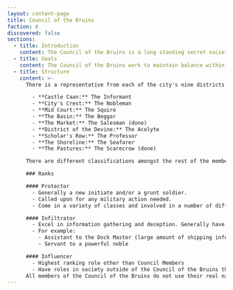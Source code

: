 ```yaml
---
layout: content-page
title: Council of the Bruins
faction: 0
discovered: false
sections:
  - title: Introduction
    content: The Council of the Bruins is a long standing secret society within the city, with representatives of each district forming the head council. They have established connections within every district and major organization within the city, including within the Castle and the King's advisors. It is romoured that the King himself is affiliated with the Council and uses their power to enact changes he cannot directly get involved in.
  - title: Goals
    content: The Council of the Bruins work to maintain balance within the city. They acknowledge that there will always be different classes of levels of wealth and power, but they aim to ensure that the established systems within the city allow every citizen, even the poorest of the poor, are safe and well fed.
  - title: Structure
    content: >-
      There is a representative from each of the city's nine districts that sit on the Protector's Council who govern the society. Each council member uses a codename that is assigned to their district and is passed down to their successor.

        - **Castle Caan:** The Informant
        - **City's Crest:** The Nobleman
        - **Mid Court:** The Squire
        - **The Basin:** The Beggar
        - **The Market:** The Salesman (done)
        - **District of the Devine:** The Acolyte
        - **Scholar's Row:** The Professor
        - **The Shoreline:** The Seafarer
        - **The Pastures:** The Scarecrow (done)

      There are different classifications amongst the rest of the members and when gather members refer to each other by their classifications.

      ### Ranks

      #### Protector
        - Generally a new initiate and/or a grunt soldier.
        - Called upon for any military action needed.
        - Come in a variety of classes and involved in a number of different ways within Port George society.

      #### Infiltrator
        - Excel in information gathering and deception. Generally have more experience within the Council of the Bruins and have worked their way into important roles within Port George society that gives them access to important information.
        - For example:
          - Assistant to the Dock Master (large amount of shipping information).
          - Servant to a powerful noble

      #### Influencer
        - Highest ranking role other than Council Members
        - Have roles in society outside of the Council of the Bruins that allow them to influence the decisions of important people and factions to better serve the goals of the BP.
      All members of the Council of the Bruins do not use their real names when gathered in Protector sanctuaries, they refer to each other by their classification.
---
```

